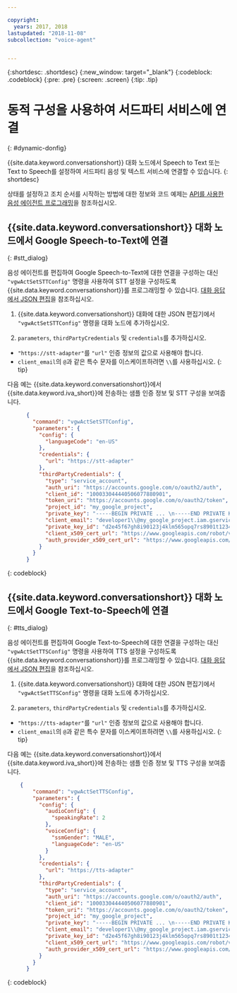 ```yaml
---

copyright:
  years: 2017, 2018
lastupdated: "2018-11-08"
subcollection: "voice-agent"


---
```


{:shortdesc: .shortdesc}
{:new_window: target="_blank"}
{:codeblock: .codeblock}
{:pre: .pre}
{:screen: .screen}
{:tip: .tip}


# 동적 구성을 사용하여 서드파티 서비스에 연결
{: #dynamic-donfig}

{{site.data.keyword.conversationshort}} 대화 노드에서 Speech to Text 또는 Text to Speech를 설정하여 서드파티 음성 및 텍스트 서비스에 연결할 수 있습니다.
{: shortdesc}

상태를 설정하고 조치 순서를 시작하는 방법에 대한 정보와 코드 예제는 [API를 사용한 음성 에이전트 프로그래밍](/docs/services/voice-agent?topic=voice-agent-api)을 참조하십시오.

## {{site.data.keyword.conversationshort}} 대화 노드에서 Google Speech-to-Text에 연결
{: #stt_dialog}

음성 에이전트를 편집하여 Google Speech-to-Text에 대한 연결을 구성하는 대신 `"vgwActSetSTTConfig"` 명령을 사용하여 STT 설정을 구성하도록 {{site.data.keyword.conversationshort}}를 프로그래밍할 수 있습니다. [대화 응답에서 JSON 편집](/docs/services/voice-agent?topic=voice-agent-api#json-editor)을 참조하십시오.

1. {{site.data.keyword.conversationshort}} 대화에 대한 JSON 편집기에서 `"vgwActSetSTTConfig"` 명령을 대화 노드에 추가하십시오.

1. `parameters`, `thirdPartyCredentials` 및 `credentials`를 추가하십시오.

  * `"https://stt-adapter"`를 `"url"` 인증 정보의 값으로 사용해야 합니다.
  * `client_email`의 `@`과 같은 특수 문자를 이스케이프하려면 `\\`를 사용하십시오.
  {: tip}

  다음 예는 {{site.data.keyword.conversationshort}}에서 {{site.data.keyword.iva_short}}에 전송하는 샘플 인증 정보 및 STT 구성을 보여줍니다.

  ```json
        {
          "command": "vgwActSetSTTConfig",
          "parameters": {
            "config": {
              "languageCode": "en-US"
            },
            "credentials": {
              "url": "https://stt-adapter"
            },
            "thirdPartyCredentials": {
              "type": "service_account",
              "auth_uri": "https://accounts.google.com/o/oauth2/auth",
              "client_id": "100033044440506077880901",
              "token_uri": "https://accounts.google.com/o/oauth2/token",
              "project_id": "my_google_project",
              "private_key": "-----BEGIN PRIVATE ... \n-----END PRIVATE KEY-----\n",
              "client_email": "developer1\\@my_google_project.iam.gserviceaccount.com",
              "private_key_id": "d2e45f67gh8i90123j4klm565opq7rs8901t1234",
              "client_x509_cert_url": "https://www.googleapis.com/robot/v1/metadata/x509/developer1@my_google_project.iam.gserviceaccount.com",
              "auth_provider_x509_cert_url": "https://www.googleapis.com/oauth2/v1/certs"
            }
          }
        }
  ```
  {: codeblock}


## {{site.data.keyword.conversationshort}} 대화 노드에서 Google Text-to-Speech에 연결
{: #tts_dialog}

음성 에이전트를 편집하여 Google Text-to-Speech에 대한 연결을 구성하는 대신 `"vgwActSetTTSConfig"` 명령을 사용하여 TTS 설정을 구성하도록 {{site.data.keyword.conversationshort}}를 프로그래밍할 수 있습니다. [대화 응답에서 JSON 편집](/docs/services/voice-agent?topic=voice-agent-api#json-editor)을 참조하십시오.

1. {{site.data.keyword.conversationshort}} 대화에 대한 JSON 편집기에서 `"vgwActSetTTSConfig"` 명령을 대화 노드에 추가하십시오.

1. `parameters`, `thirdPartyCredentials` 및 `credentials`를 추가하십시오.

  * `"https://tts-adapter"`를 `"url"` 인증 정보의 값으로 사용해야 합니다.
  * `client_email`의 `@`과 같은 특수 문자를 이스케이프하려면 `\\`를 사용하십시오.
  {: tip}

  다음 예는 {{site.data.keyword.conversationshort}}에서 {{site.data.keyword.iva_short}}에 전송하는 샘플 인증 정보 및 TTS 구성을 보여줍니다.

  ```json
      {
          "command": "vgwActSetTTSConfig",
          "parameters": {
            "config": {
              "audioConfig": {
                "speakingRate": 2
              },
              "voiceConfig": {
                "ssmGender": "MALE",
                "languageCode": "en-US"
              }
            },
            "credentials": {
              "url": "https://tts-adapter"
            },
            "thirdPartyCredentials": {
              "type": "service_account",
              "auth_uri": "https://accounts.google.com/o/oauth2/auth",
              "client_id": "100033044440506077880901",
              "token_uri": "https://accounts.google.com/o/oauth2/token",
              "project_id": "my_google_project",
              "private_key": "-----BEGIN PRIVATE ... \n-----END PRIVATE KEY-----\n",
              "client_email": "developer1\\@my_google_project.iam.gserviceaccount.com",
              "private_key_id": "d2e45f67gh8i90123j4klm565opq7rs8901t1234",
              "client_x509_cert_url": "https://www.googleapis.com/robot/v1/metadata/x509/developer1@my_google_project.iam.gserviceaccount.com",
              "auth_provider_x509_cert_url": "https://www.googleapis.com/oauth2/v1/certs"
            }
          }
        }
  ```
  {: codeblock}
